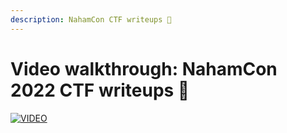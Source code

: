 ```yaml
---
description: NahamCon CTF writeups 💜
---
```


# Video walkthrough: NahamCon 2022 CTF writeups 💜

[![VIDEO](https://img.youtube.com/vi/ttsFRYkL8wQ/0.jpg)](https://youtu.be/ttsFRYkL8wQ "NahamCon 2022 CTF")
